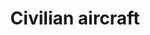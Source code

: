 ---
title: Civilian aircraft
longTitle: 'Civilian aircraft'
tags:
- gccommon
narrowerTerm:
- "[[Aircraft]]"
relatedTerm:
- "[[Civil aviation]]"
use:
- "[[Commercial aircraft Private aircraft]]"
---